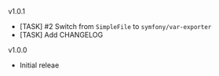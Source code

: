 v1.0.1
* [TASK] #2 Switch from `SimpleFile` to `symfony/var-exporter`
* [TASK] Add CHANGELOG

v1.0.0
* Initial releae